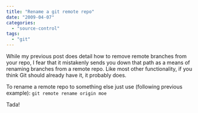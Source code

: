 ```yaml
---
title: "Rename a git remote repo"
date: "2009-04-07"
categories: 
  - "source-control"
tags: 
  - "git"
---
```


While my previous post does detail how to remove remote branches from your repo, I fear that it mistakenly sends you down that path as a means of renaming branches from a remote repo. Like most other functionality, if you think Git should already have it, it probably does.  
  
To rename a remote repo to something else just use (following previous example): `git remote rename origin moe`

Tada!
